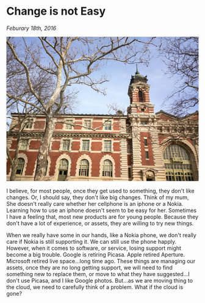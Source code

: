# Change is not Easy

_Feburary 18th, 2016_

![Immigration Building, Ellis Island](../../../static/images/swift/20160108_EllisIslandBuilding.jpg)

I believe, for most people, once they get used to something, they don't like changes. Or, I should say, they don't like big changes. Think of my mum, She doesn't really care whether her cellphone is an iphone or a Nokia. Learning how to use an iphone doesn't seem to be easy for her. Sometimes I have a feeling that, most new products are for young people. Because they don't have a lot of experience, or assets, they are willing to try new things.

When we really have some in our hands, like a Nokia phone, we don't really care if Nokia is still supporting it. We can still use the phone happly. However, when it comes to software, or service, losing support might become a big trouble. Google is retiring Picasa. Apple retired Aperture. Microsoft retired live space...long time ago. These things are managing our assets, once they are no long getting support, we will need to find something new to replace them, or move to what they have suggested...I don't use Picasa, and I like Google photos. But...as we are moving thing to the cloud, we need to carefully think of a problem. What if the cloud is gone?